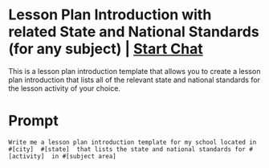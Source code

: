 

# Lesson Plan Introduction with related State and National Standards (for any subject) | [Start Chat](https://gptcall.net/chat.html?data=%7B%22contact%22%3A%7B%22id%22%3A%225aa8c7dc-3993-494f-b2f3-dd1cbd8ba00a%22%2C%22flow%22%3Atrue%7D%7D)
This is a lesson plan introduction template that allows you to create a lesson plan introduction that lists all of the relevant state and national standards for the lesson activity of your choice.

# Prompt

```
Write me a lesson plan introduction template for my school located in #[city]  #[state]  that lists the state and national standards for #[activity]  in #[subject area]
```





